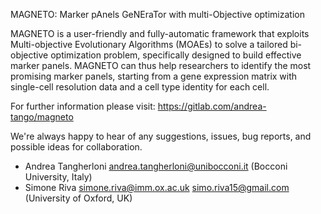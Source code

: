 MAGNETO: Marker pAnels GeNEraTor with multi-Objective optimization

MAGNETO is a user-friendly and fully-automatic framework that exploits Multi-objective Evolutionary Algorithms (MOAEs) to solve a tailored bi-objective optimization problem, specifically designed to build effective marker panels.
MAGNETO can thus help researchers to identify the most promising marker panels, starting from a gene expression matrix with single-cell resolution data and a cell type identity for each cell.


For further information please visit: https://gitlab.com/andrea-tango/magneto


We're always happy to hear of any suggestions, issues, bug reports, and possible ideas for collaboration.

- Andrea Tangherloni <andrea.tangherloni@unibocconi.it> (Bocconi University, Italy)
- Simone Riva <simone.riva@imm.ox.ac.uk> <simo.riva15@gmail.com> (University of Oxford, UK)
